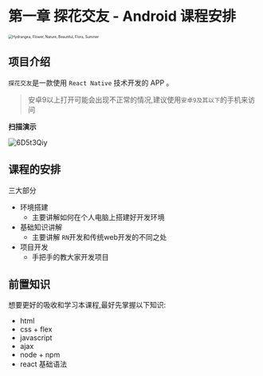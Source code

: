 # 第一章 探花交友 - Android   课程安排

<img src="medias/hydrangea-3659614_960_720.jpg" alt="Hydrangea, Flower, Nature, Beautiful, Flora, Summer" style="zoom:50%;" />

## 项目介绍

`探花交友`是一款使用 `React Native` 技术开发的 APP 。

> 安卓9以上打开可能会出现不正常的情况,建议使用`安卓9及其以下`的手机来访问

**扫描演示**

![6D5t3Qiy](medias/6D5t3Qiy.png)

## 课程的安排

三大部分

- 环境搭建
  - 主要讲解如何在个人电脑上搭建好开发环境
- 基础知识讲解
  - 主要讲解 `RN`开发和传统web开发的不同之处
- 项目开发
  - 手把手的教大家开发项目

## 前置知识

想要更好的吸收和学习本课程,最好先掌握以下知识:

- html
- css + flex
- javascript
- ajax
- node + npm 
- react 基础语法 